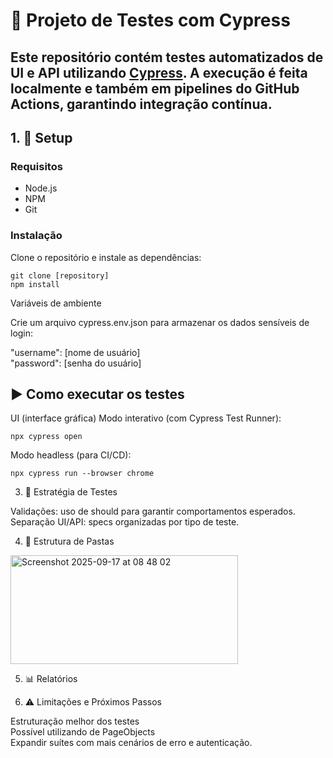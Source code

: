# 🚀 Projeto de Testes com Cypress
Este repositório contém testes automatizados de **UI e
API** utilizando [Cypress](https://www.cypress.io/).
A execução é feita localmente e também em **pipelines
do GitHub Actions**, garantindo integração contínua.
---
## 1. 🔧 Setup
### Requisitos

- Node.js
- NPM
- Git
  
### Instalação
Clone o repositório e instale as dependências:
```
git clone [repository]
npm install

```
Variáveis de ambiente

Crie um arquivo cypress.env.json para
armazenar os dados sensíveis de login:

"username": [nome de usuário]  
"password": [senha do usuário]


## ▶️ Como executar os testes

UI (interface gráfica)
Modo interativo (com Cypress Test Runner):
```
npx cypress open
```
Modo headless (para CI/CD):
```
npx cypress run --browser chrome
```
3. 🧠 Estratégia de Testes

Validações: uso de should para garantir
comportamentos esperados.
Separação UI/API: specs organizadas por tipo de teste.

4. 📂 Estrutura de Pastas

<img width="364" height="174" alt="Screenshot 2025-09-17 at 08 48 02" src="https://github.com/user-attachments/assets/3493707f-237f-4ded-aee1-9ee83360da30" />

5. 📊 Relatórios

6. ⚠ Limitações e Próximos Passos

Estruturação melhor dos testes  
Possível utilizando de PageObjects  
Expandir suítes com mais cenários de erro e
autenticação.


